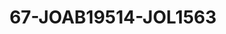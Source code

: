 ---
title: 67-JOAB19514-JOL1563
image: /v1543919832/viterbo/67-JOAB19514-JOL1563.jpg
brand: jolie
layout: vestito
---